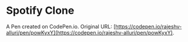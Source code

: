 # Spotify Clone

A Pen created on CodePen.io. Original URL: [https://codepen.io/rajeshv-alluri/pen/powKyxY](https://codepen.io/rajeshv-alluri/pen/powKyxY).


